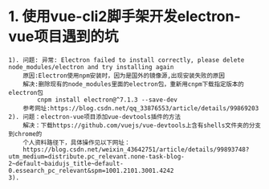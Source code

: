 # 1. 使用vue-cli2脚手架开发electron-vue项目遇到的坑
    1). 问题: 异常: Electron failed to install correctly, please delete node_modules/electron and try installing again
        原因:Electron使用npm安装时，因为是国外的镜像源,出现安装失败的原因
        解决:删除现有的node_modules里面的electron包，重新用cnpm下载指定版本的electron包
            cnpm install electron@^7.1.3 --save-dev
        参考网址:https://blog.csdn.net/qq_33876553/article/details/99869203
    2). 问题：electron-vue项目添加vue-devtools插件的方法
        解决：下载https://github.com/vuejs/vue-devtools上含有shells文件夹的分支到chrome的
        个人资料路径下，具体操作见以下网址：
        https://blog.csdn.net/weixin_43642751/article/details/99893748?utm_medium=distribute.pc_relevant.none-task-blog-2~default~baidujs_title~default-0.essearch_pc_relevant&spm=1001.2101.3001.4242
    3). 